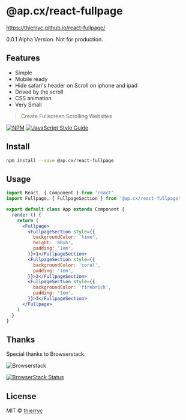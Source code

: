 # @ap.cx/react-fullpage

https://thierryc.github.io/react-fullpage/

0.0.1 Alpha Version. Not for production.

## Features

- Simple
- Mobile ready
- Hide safari's header on Scroll on iphone and ipad
- Drived by the scroll
- CSS animation
- Very Small

> Create Fullscreen Scrolling Websites

[![NPM](https://img.shields.io/npm/v/@ap.cx/react-fullpage.svg)](https://www.npmjs.com/package/react-fullpage) [![JavaScript Style Guide](https://img.shields.io/badge/code_style-standard-brightgreen.svg)](https://standardjs.com)

## Install

```bash
npm install --save @ap.cx/react-fullpage
```

## Usage

```jsx
import React, { Component } from 'react'
import Fullpage, { FullpageSection } from '@ap.cx/react-fullpage'

export default class App extends Component {
  render () {
    return (
      <Fullpage>
        <FullpageSection style={{
          backgroundColor: 'lime',
          height: '80vh',
          padding: '1em',
        }}>1</FullpageSection>
        <FullpageSection style={{
          backgroundColor: 'coral',
          padding: '1em',
        }}>2</FullpageSection>
        <FullpageSection style={{
          backgroundColor: 'firebrick',
          padding: '1em',
        }}>3</FullpageSection>
      </Fullpage>
    )
  }
}

```

## Thanks

Special thanks to Browserstack.

![Browserstack](https://raw.githubusercontent.com/thierryc/react-fullpage/master/static/images/browserstack-logo-600x315.png)

[![BrowserStack Status](https://www.browserstack.com/automate/badge.svg?badge_key=)](https://www.browserstack.com/automate/public-build/)


## License

MIT © [thierryc](https://github.com/thierryc)
